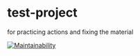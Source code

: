 # test-project
 for practicing actions and fixing the material

[![Maintainability](https://api.codeclimate.com/v1/badges/73761b957ca5f5d5f2db/maintainability)](https://codeclimate.com/github/MaratLatypov/test-project/maintainability)
